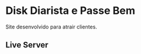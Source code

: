 # Disk Diarista e Passe Bem

Site desenvolvido para atrair clientes.

## Live Server
<a href=""></a>
 

